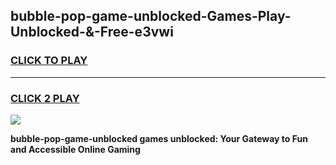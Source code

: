
## bubble-pop-game-unblocked-Games-Play-Unblocked-&-Free-e3vwi
<h3>
<a href="https://premium76.site?title=bubble-pop-game-unblocked&ref=24A">CLICK TO PLAY</a></h3>
<hr>

<h3>
<a href="https://premium76.site?title=bubble-pop-game-unblocked&ref=24A">CLICK 2 PLAY</a>
  
</h3>

<a href="https://premium76.site?title=bubble-pop-game-unblocked&ref=24A"><img src="https://clearcache.store/games.png"></a>


**bubble-pop-game-unblocked games unblocked: Your Gateway to Fun and Accessible Online Gaming**
